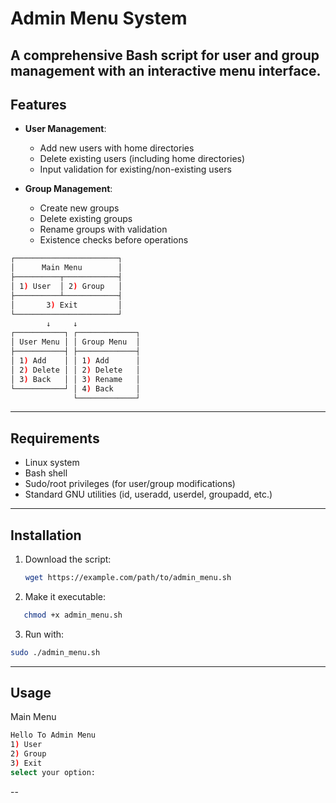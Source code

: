 # Admin Menu System

A comprehensive Bash script for user and group management with an interactive menu interface.
---
## Features

- **User Management**:
  - Add new users with home directories
  - Delete existing users (including home directories)
  - Input validation for existing/non-existing users

- **Group Management**:
  - Create new groups
  - Delete existing groups
  - Rename groups with validation
  - Existence checks before operations
```bash
┌───────────────────────┐
│      Main Menu        │
├──────────┬────────────┤
│ 1) User  │ 2) Group   │
├──────────┴────────────┤
│       3) Exit         │
└───────────────────────┘
        ↓     ↓
┌───────────┐ ┌─────────────┐
│ User Menu │ │ Group Menu  │
├───────────┤ ├─────────────┤
│ 1) Add    │ │ 1) Add      │
│ 2) Delete │ │ 2) Delete   │
│ 3) Back   │ │ 3) Rename   │
└───────────┘ │ 4) Back     │
              └─────────────┘
```
---
## Requirements

- Linux system
- Bash shell
- Sudo/root privileges (for user/group modifications)
- Standard GNU utilities (id, useradd, userdel, groupadd, etc.)
---
## Installation
1. Download the script:
   ```bash
   wget https://example.com/path/to/admin_menu.sh
   ```
2. Make it executable:
```bash
   chmod +x admin_menu.sh
  ```
3. Run with:
```bash
sudo ./admin_menu.sh
```
---
## Usage
Main Menu
```bash
Hello To Admin Menu
1) User
2) Group
3) Exit
select your option:
```
--
